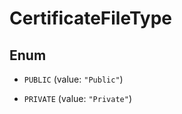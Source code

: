 

# CertificateFileType

## Enum


* `PUBLIC` (value: `"Public"`)

* `PRIVATE` (value: `"Private"`)



